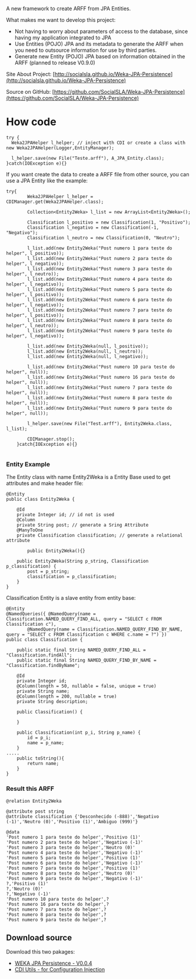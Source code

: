 
A new framework to create ARFF from JPA Entities.

What makes me want to develop this project:

* Not having to worry about parameters of access to the database, since having my application integrated to JPA
* Use Entities (POJO) JPA and its metadata to generate the ARFF when you need to outsource information for use by third parties.
* Generate new Entity (POJO) JPA based on information obtained in the ARFF (planned to release V0.9.0)

Site About Project: [http://socialsla.github.io/Weka-JPA-Persistence](http://socialsla.github.io/Weka-JPA-Persistence)

Source on GitHub: [https://github.com/SocialSLA/Weka-JPA-Persistence](https://github.com/SocialSLA/Weka-JPA-Persistence)


# How code
```
try {
  Weka2JPAHelper l_helper; // inject with CDI or create a class with new Weka2JPAHelper(Logger,EntityManager);

  l_helper.save(new File("Teste.arff"), A_JPA_Entity.class);
}catch(IOException e){}

```
If you want create the data to create a ARFF file from other source, you can use a JPA Entity like the example:

```
try{
        Weka2JPAHelper l_helper = CDIManager.get(Weka2JPAHelper.class);

        Collection<Entity2Weka> l_list = new ArrayList<Entity2Weka>();

        Classification l_positivo = new Classification(1, "Positivo");
        Classification l_negativo = new Classification(-1, "Negativo");
        Classification l_neutro = new Classification(0, "Neutro");

        l_list.add(new Entity2Weka("Post numero 1 para teste do helper", l_positivo));
        l_list.add(new Entity2Weka("Post numero 2 para teste do helper", l_negativo));
        l_list.add(new Entity2Weka("Post numero 3 para teste do helper", l_neutro));
        l_list.add(new Entity2Weka("Post numero 4 para teste do helper", l_negativo));
        l_list.add(new Entity2Weka("Post numero 5 para teste do helper", l_positivo));
        l_list.add(new Entity2Weka("Post numero 6 para teste do helper", l_negativo));
        l_list.add(new Entity2Weka("Post numero 7 para teste do helper", l_positivo));
        l_list.add(new Entity2Weka("Post numero 8 para teste do helper", l_neutro));
        l_list.add(new Entity2Weka("Post numero 9 para teste do helper", l_negativo));

        l_list.add(new Entity2Weka(null, l_positivo));
        l_list.add(new Entity2Weka(null, l_neutro));
        l_list.add(new Entity2Weka(null, l_negativo));

        l_list.add(new Entity2Weka("Post numero 10 para teste do helper", null));
        l_list.add(new Entity2Weka("Post numero 16 para teste do helper", null));
        l_list.add(new Entity2Weka("Post numero 7 para teste do helper", null));
        l_list.add(new Entity2Weka("Post numero 8 para teste do helper", null));
        l_list.add(new Entity2Weka("Post numero 9 para teste do helper", null));

        l_helper.save(new File("Test.arff"), Entity2Weka.class, l_list);

        CDIManager.stop();
    }catch{IOException e){}
	
```

### Entity Example 

The Entity class with name Entity2Weka is a Entity Base used to get attributes and make header file:

```
@Entity
public class Entity2Weka {

    @Id
    private Integer id; // id not is used
    @Column
    private String post; // generate a Sring Attribute
    @ManyToOne
    private Classification classification; // generate a relational attribute

        public Entity2Weka(){}

    public Entity2Weka(String p_string, Classification p_classification) {
        post = p_string;
        classification = p_classification;
    }
}
```

Classification Entity is a slave entity from entity base:

```
@Entity
@NamedQueries({ @NamedQuery(name = Classification.NAMED_QUERY_FIND_ALL, query = "SELECT c FROM Classification c"),
        @NamedQuery(name = Classification.NAMED_QUERY_FIND_BY_NAME, query = "SELECT c FROM Classification c WHERE c.name = ?") })
public class Classification {

    public static final String NAMED_QUERY_FIND_ALL = "Classification.findAll";
    public static final String NAMED_QUERY_FIND_BY_NAME = "Classification.findByName";

    @Id
    private Integer id;
    @Column(length = 50, nullable = false, unique = true)
    private String name;
    @Column(length = 200, nullable = true)
    private String description;

    public Classification() {

    }

    public Classification(int p_i, String p_name) {
        id = p_i;
        name = p_name;
    }
.....
    public toString(){
        return name;
    }
}
```

### Result this ARFF
```
@relation Entity2Weka

@attribute post string
@attribute classification {'Desconhecido (-888)','Negativo (-1)','Neutro (0)','Positivo (1)','Ambiguo (999)'}

@data
'Post numero 1 para teste do helper','Positivo (1)'
'Post numero 2 para teste do helper','Negativo (-1)'
'Post numero 3 para teste do helper','Neutro (0)'
'Post numero 4 para teste do helper','Negativo (-1)'
'Post numero 5 para teste do helper','Positivo (1)'
'Post numero 6 para teste do helper','Negativo (-1)'
'Post numero 7 para teste do helper','Positivo (1)'
'Post numero 8 para teste do helper','Neutro (0)'
'Post numero 9 para teste do helper','Negativo (-1)'
?,'Positivo (1)'
?,'Neutro (0)'
?,'Negativo (-1)'
'Post numero 10 para teste do helper',?
'Post numero 16 para teste do helper',?
'Post numero 7 para teste do helper',?
'Post numero 8 para teste do helper',?
'Post numero 9 para teste do helper',?
```
## Download source

Download this two pakages:

* [WEKA JPA Persistence - V0.0.4](https://github.com/socialsla/weka-jpa-persistence/archive/0.0.4.zip)
* [CDI Utils - for Configuration Injection](https://github.com/socialsla/weka-jpa-persistence/releases/download/0.0.4/cdi-utils-0.0.2.zip)
